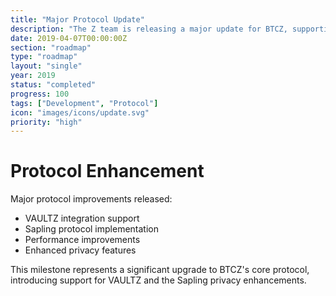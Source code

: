 ```yaml
---
title: "Major Protocol Update"
description: "The Z team is releasing a major update for BTCZ, supporting the planned VAULTZ and Sapling"
date: 2019-04-07T00:00:00Z
section: "roadmap"
type: "roadmap"
layout: "single"
year: 2019
status: "completed"
progress: 100
tags: ["Development", "Protocol"]
icon: "images/icons/update.svg"
priority: "high"
---
```


# Protocol Enhancement

Major protocol improvements released:
- VAULTZ integration support
- Sapling protocol implementation
- Performance improvements
- Enhanced privacy features

This milestone represents a significant upgrade to BTCZ's core protocol, introducing support for VAULTZ and the Sapling privacy enhancements.
